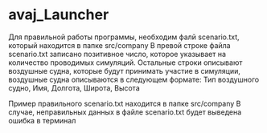 # avaj_Launcher
Для правильной работы программы, необходим фалй scenario.txt, который находится в папке src/company
В превой строке файла scenario.txt записано позитивное число, которое указывает на количество проводимых симуляций.
Остальные строки описывают воздушные судна, которые будут принимать участие в симуляции, воздушные судна описываются в следующем формате:
Тип воздушного судно, Имя, Долгота, Широта, Высота

Пример правильного scenario.txt находится в папке src/company
В случае, неправильных данных в файле scenario.txt будет выведена ошибка в терминал
